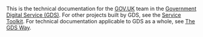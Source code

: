 This is the technical documentation for the [GOV.UK][] team in the [Government
Digital Service (GDS)][GDS]. For other projects built by GDS, see the [Service
Toolkit][]. For technical documentation applicable to GDS as a whole, see [The
GDS Way][GDS Way].

[GDS]: https://gds.blog.gov.uk/about/
[GDS Way]: https://gds-way.cloudapps.digital/
[GOV.UK]: https://www.gov.uk/
[Service Toolkit]: https://www.gov.uk/service-toolkit
